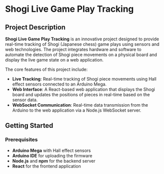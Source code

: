 # Shogi Live Game Play Tracking

## Project Description

**Shogi Live Game Play Tracking** is an innovative project designed to provide real-time tracking of Shogi (Japanese chess) game plays using sensors and web technologies. The project integrates hardware and software to automate the detection of Shogi piece movements on a physical board and display the live game state on a web application.

The core features of this project include:
- **Live Tracking**: Real-time tracking of Shogi piece movements using Hall effect sensors connected to an Arduino Mega.
- **Web Interface**: A React-based web application that displays the Shogi board and updates the positions of pieces in real-time based on the sensor data.
- **WebSocket Communication**: Real-time data transmission from the Arduino to the web application via a Node.js WebSocket server.

## Getting Started

### Prerequisites

- **Arduino Mega** with Hall effect sensors
- **Arduino IDE** for uploading the firmware
- **Node.js** and **npm** for the backend server
- **React** for the frontend application
